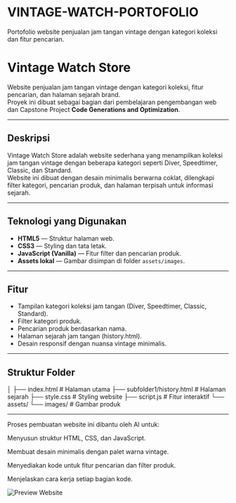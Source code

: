 # VINTAGE-WATCH-PORTOFOLIO
Portofolio website penjualan jam tangan vintage dengan kategori koleksi dan fitur pencarian.

# Vintage Watch Store

Website penjualan jam tangan vintage dengan kategori koleksi, fitur pencarian, dan halaman sejarah brand.  
Proyek ini dibuat sebagai bagian dari pembelajaran pengembangan web dan Capstone Project **Code Generations and Optimization**.

---

## Deskripsi
Vintage Watch Store adalah website sederhana yang menampilkan koleksi jam tangan vintage dengan beberapa kategori seperti Diver, Speedtimer, Classic, dan Standard.  
Website ini dibuat dengan desain minimalis berwarna coklat, dilengkapi filter kategori, pencarian produk, dan halaman terpisah untuk informasi sejarah.

---

## Teknologi yang Digunakan
- **HTML5** — Struktur halaman web.
- **CSS3** — Styling dan tata letak.
- **JavaScript (Vanilla)** — Fitur filter dan pencarian produk.
- **Assets lokal** — Gambar disimpan di folder `assets/images`.

---

## Fitur
- Tampilan kategori koleksi jam tangan (Diver, Speedtimer, Classic, Standard).
- Filter kategori produk.
- Pencarian produk berdasarkan nama.
- Halaman sejarah jam tangan (history.html).
- Desain responsif dengan nuansa vintage minimalis.

---

## Struktur Folder
│
├── index.html # Halaman utama
├── subfolder1/history.html # Halaman sejarah
├── style.css # Styling website
├── script.js # Fitur interaktif
└── assets/
        └── images/ # Gambar produk

---

Proses pembuatan website ini dibantu oleh AI untuk:

Menyusun struktur HTML, CSS, dan JavaScript.

Membuat desain minimalis dengan palet warna vintage.

Menyediakan kode untuk fitur pencarian dan filter produk.

Menjelaskan cara kerja setiap bagian kode.

![Preview Website](assets/images/preview.jpg)

